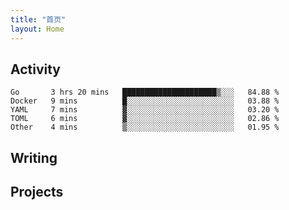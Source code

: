 ```yaml
---
title: "首页"
layout: Home
---
```


## Activity
<!--START_SECTION:waka-->
```text
Go       3 hrs 20 mins   █████████████████████▒░░░   84.88 % 
Docker   9 mins          █░░░░░░░░░░░░░░░░░░░░░░░░   03.88 % 
YAML     7 mins          ▓░░░░░░░░░░░░░░░░░░░░░░░░   03.20 % 
TOML     6 mins          ▓░░░░░░░░░░░░░░░░░░░░░░░░   02.86 % 
Other    4 mins          ▒░░░░░░░░░░░░░░░░░░░░░░░░   01.95 % 
```
<!--END_SECTION:waka-->

## Writing
<PindedPosts />

## Projects
<Projects />
